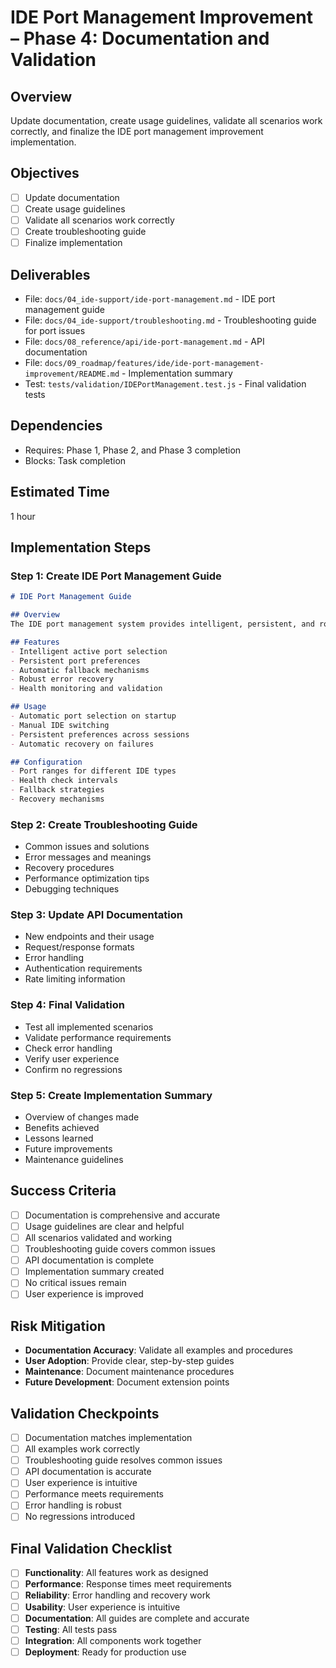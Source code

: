 # IDE Port Management Improvement – Phase 4: Documentation and Validation

## Overview
Update documentation, create usage guidelines, validate all scenarios work correctly, and finalize the IDE port management improvement implementation.

## Objectives
- [ ] Update documentation
- [ ] Create usage guidelines
- [ ] Validate all scenarios work correctly
- [ ] Create troubleshooting guide
- [ ] Finalize implementation

## Deliverables
- File: `docs/04_ide-support/ide-port-management.md` - IDE port management guide
- File: `docs/04_ide-support/troubleshooting.md` - Troubleshooting guide for port issues
- File: `docs/08_reference/api/ide-port-management.md` - API documentation
- File: `docs/09_roadmap/features/ide/ide-port-management-improvement/README.md` - Implementation summary
- Test: `tests/validation/IDEPortManagement.test.js` - Final validation tests

## Dependencies
- Requires: Phase 1, Phase 2, and Phase 3 completion
- Blocks: Task completion

## Estimated Time
1 hour

## Implementation Steps

### Step 1: Create IDE Port Management Guide
```markdown
# IDE Port Management Guide

## Overview
The IDE port management system provides intelligent, persistent, and robust IDE selection and switching capabilities.

## Features
- Intelligent active port selection
- Persistent port preferences
- Automatic fallback mechanisms
- Robust error recovery
- Health monitoring and validation

## Usage
- Automatic port selection on startup
- Manual IDE switching
- Persistent preferences across sessions
- Automatic recovery on failures

## Configuration
- Port ranges for different IDE types
- Health check intervals
- Fallback strategies
- Recovery mechanisms
```

### Step 2: Create Troubleshooting Guide
- Common issues and solutions
- Error messages and meanings
- Recovery procedures
- Performance optimization tips
- Debugging techniques

### Step 3: Update API Documentation
- New endpoints and their usage
- Request/response formats
- Error handling
- Authentication requirements
- Rate limiting information

### Step 4: Final Validation
- Test all implemented scenarios
- Validate performance requirements
- Check error handling
- Verify user experience
- Confirm no regressions

### Step 5: Create Implementation Summary
- Overview of changes made
- Benefits achieved
- Lessons learned
- Future improvements
- Maintenance guidelines

## Success Criteria
- [ ] Documentation is comprehensive and accurate
- [ ] Usage guidelines are clear and helpful
- [ ] All scenarios validated and working
- [ ] Troubleshooting guide covers common issues
- [ ] API documentation is complete
- [ ] Implementation summary created
- [ ] No critical issues remain
- [ ] User experience is improved

## Risk Mitigation
- **Documentation Accuracy**: Validate all examples and procedures
- **User Adoption**: Provide clear, step-by-step guides
- **Maintenance**: Document maintenance procedures
- **Future Development**: Document extension points

## Validation Checkpoints
- [ ] Documentation matches implementation
- [ ] All examples work correctly
- [ ] Troubleshooting guide resolves common issues
- [ ] API documentation is accurate
- [ ] User experience is intuitive
- [ ] Performance meets requirements
- [ ] Error handling is robust
- [ ] No regressions introduced

## Final Validation Checklist
- [ ] **Functionality**: All features work as designed
- [ ] **Performance**: Response times meet requirements
- [ ] **Reliability**: Error handling and recovery work
- [ ] **Usability**: User experience is intuitive
- [ ] **Documentation**: All guides are complete and accurate
- [ ] **Testing**: All tests pass
- [ ] **Integration**: All components work together
- [ ] **Deployment**: Ready for production use 